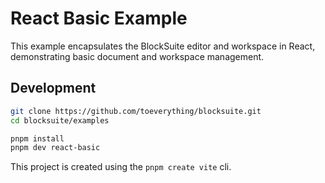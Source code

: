 # React Basic Example

This example encapsulates the BlockSuite editor and workspace in React, demonstrating basic document and workspace management.

## Development

```sh
git clone https://github.com/toeverything/blocksuite.git
cd blocksuite/examples

pnpm install
pnpm dev react-basic
```

This project is created using the `pnpm create vite` cli.
